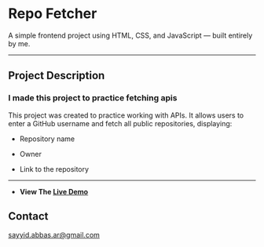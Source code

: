 # Repo Fetcher


A simple frontend project using HTML, CSS, and JavaScript — built entirely by me.

---

## Project Description
### I made this project to practice fetching apis

This project was created to practice working with APIs.
It allows users to enter a GitHub username and fetch all public repositories, displaying:

- Repository name

- Owner

- Link to the repository

---

- **View The [Live Demo](https://sayyid-abbas.github.io/repo-fetcher/)**


## Contact
sayyid.abbas.ar@gmail.com